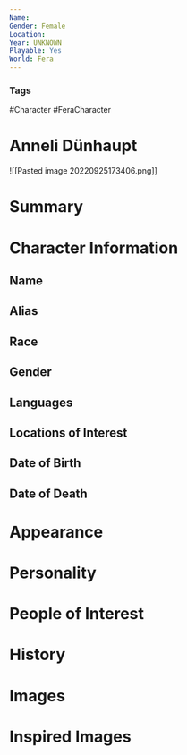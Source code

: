 ```yaml
---
Name: 
Gender: Female
Location: 
Year: UNKNOWN
Playable: Yes
World: Fera
---
```


### Tags
#Character
 #FeraCharacter 
# Anneli Dünhaupt
![[Pasted image 20220925173406.png]]

# Summary


# Character Information

## Name

## Alias

## Race

## Gender

## Languages

## Locations of Interest

## Date of Birth

## Date of Death

# Appearance

# Personality

# People of Interest

# History

# Images

# Inspired Images
